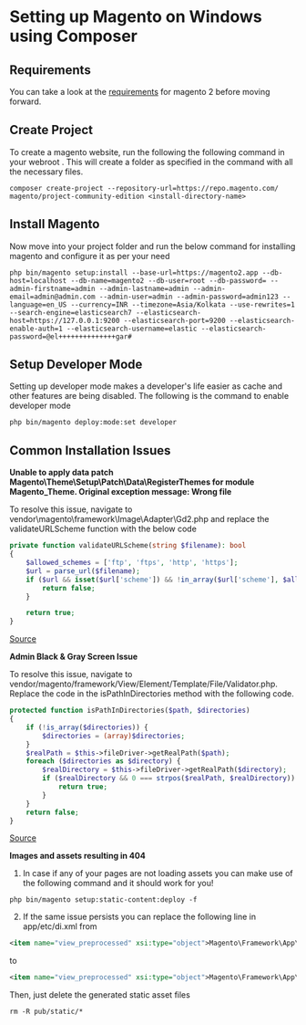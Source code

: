 # Setting up Magento on Windows using Composer

## Requirements

You can take a look at the [requirements](https://devdocs.magento.com/guides/v2.4/install-gde/system-requirements-tech.html) for magento 2 before moving forward.

## Create Project

To create a magento website, run the following the following command in your webroot . This will create a folder as specified in the command with all the necessary files.

```shell
composer create-project --repository-url=https://repo.magento.com/ magento/project-community-edition <install-directory-name> 
```

## Install Magento

Now move into your project folder and run the below command for installing magento and configure it as per your need
```shell
php bin/magento setup:install --base-url=https://magento2.app --db-host=localhost --db-name=magento2 --db-user=root --db-password= --admin-firstname=admin --admin-lastname=admin --admin-email=admin@admin.com --admin-user=admin --admin-password=admin123 --language=en_US --currency=INR --timezone=Asia/Kolkata --use-rewrites=1 --search-engine=elasticsearch7 --elasticsearch-host=https://127.0.0.1:9200 --elasticsearch-port=9200 --elasticsearch-enable-auth=1 --elasticsearch-username=elastic --elasticsearch-password=@el++++++++++++++gar#
```

## Setup Developer Mode

Setting up developer mode makes a developer's life easier as cache and other features are being disabled. The following is the command to enable developer mode

```shell
php bin/magento deploy:mode:set developer
```

## Common Installation Issues

**Unable to apply data patch Magento\Theme\Setup\Patch\Data\RegisterThemes for module Magento_Theme. Original exception message: Wrong file**

To resolve this issue, navigate to vendor\magento\framework\Image\Adapter\Gd2.php and replace the validateURLScheme function with the below code

```php
private function validateURLScheme(string $filename): bool
{
    $allowed_schemes = ['ftp', 'ftps', 'http', 'https'];
    $url = parse_url($filename);
    if ($url && isset($url['scheme']) && !in_array($url['scheme'], $allowed_schemes) && !file_exists($filename)) {
        return false;
    }

    return true;
}
```

[Source](https://magento.stackexchange.com/questions/311806/installation-at-51-module-magento-theme-error-in-magento-2)

**Admin Black & Gray Screen Issue**

To resolve this issue, navigate to vendor/magento/framework/View/Element/Template/File/Validator.php. Replace the code in the isPathInDirectories method with the following code.

```php
protected function isPathInDirectories($path, $directories)
{
    if (!is_array($directories)) {
        $directories = (array)$directories;
    }
    $realPath = $this->fileDriver->getRealPath($path);
    foreach ($directories as $directory) {
        $realDirectory = $this->fileDriver->getRealPath($directory);
        if ($realDirectory && 0 === strpos($realPath, $realDirectory)) {
            return true;
        }
    }
    return false;
}
```
[Source](https://magento.stackexchange.com/questions/252188/magento-2-2-7-admin-panel-blank-page)

**Images and assets resulting in 404**

1. In case if any of your pages are not loading assets you can make use of the following command and it should work for you!

```shell
php bin/magento setup:static-content:deploy -f
```

2. If the same issue persists you can replace the following line in app/etc/di.xml from 

```xml
<item name="view_preprocessed" xsi:type="object">Magento\Framework\App\View\Asset\MaterializationStrategy\Symlink</item>
```

to 

```xml
<item name="view_preprocessed" xsi:type="object">Magento\Framework\App\View\Asset\MaterializationStrategy\Copy</item>
```

Then, just delete the generated static asset files 

```shell
rm -R pub/static/*
```






